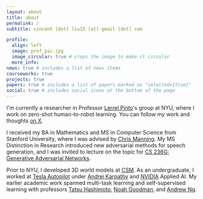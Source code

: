 ```yaml
---
layout: about
title: about
permalink: /
subtitle: vincent [dot] liu15 [at] gmail [dot] com

profile:
  align: left
  image: prof_pic.jpg
  image_circular: true # crops the image to make it circular
  more_info:
news: true # includes a list of news items
courseworks: true
projects: true
papers: true # includes a list of papers marked as "selected={true}"
social: true # includes social icons at the bottom of the page
---
```


I'm currently a researcher in Professor [Lerrel Pinto](https://www.lerrelpinto.com/)'s group at NYU, where I work on zero-shot human-to-robot learning. You can follow my work and thoughts [on X](https://x.com/vincentjliu).

I received my BA in Mathematics and MS in Computer Science from Stanford University, where I was advised by [Chris Manning](https://nlp.stanford.edu/~manning/). My MS Distinction in Research introduced new adversarial methods for speech generation, and I was invited to lecture on the topic for [CS 236G: Generative Adversarial Networks](https://cs236g.stanford.edu/).

Prior to NYU, I developed 3D world models at [CSM](https://csm.ai). As an undergraduate, I worked at [Tesla Autopilot](https://www.tesla.com/autopilot) under [Andrej Karpathy](https://karpathy.ai/) and [NVIDIA](https://www.nvidia.com/en-us/) Applied AI. My earlier academic work spanned multi-task learning and self-supervised learning with professors [Tatsu Hashimoto](https://thashim.github.io/), [Noah Goodman](https://cocolab.stanford.edu/ndg), and [Andrew Ng](https://www.andrewng.org/).
